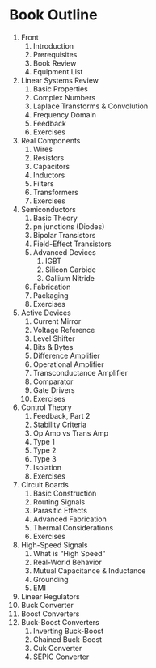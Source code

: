 # Book Outline
1. Front
    1. Introduction
    2. Prerequisites
    3. Book Review
    4. Equipment List
2. Linear Systems Review
    1. Basic Properties
    2. Complex Numbers
    3. Laplace Transforms & Convolution
    4. Frequency Domain
    5. Feedback
    6. Exercises
3. Real Components
    1. Wires
    2. Resistors
    3. Capacitors
    4. Inductors
    5. Filters
    6. Transformers
    7. Exercises
4. Semiconductors
    1. Basic Theory
    2. pn junctions (Diodes)
    3. Bipolar Transistors
    4. Field-Effect Transistors
    5. Advanced Devices
        1. IGBT
        2. Silicon Carbide
        3. Gallium Nitride
    6. Fabrication
    7. Packaging
    8. Exercises
5. Active Devices
    1. Current Mirror
    2. Voltage Reference
    3. Level Shifter
    4. Bits & Bytes
    5. Difference Amplifier
    6. Operational Amplifier
    7. Transconductance Amplifier
    8. Comparator
    9. Gate Drivers
    10. Exercises
6. Control Theory
    1. Feedback, Part 2
    2. Stability Criteria
    3. Op Amp vs Trans Amp
    4. Type 1
    5. Type 2
    6. Type 3
    7. Isolation
    8. Exercises
7. Circuit Boards
    1. Basic Construction
    2. Routing Signals
    3. Parasitic Effects
    4. Advanced Fabrication
    5. Thermal Considerations
    6. Exercises
8. High-Speed Signals
    1. What is “High Speed”
    2. Real-World Behavior
    3. Mutual Capacitance & Inductance
    4. Grounding
    5. EMI
9. Linear Regulators
10. Buck Converter
11. Boost Converters
12. Buck-Boost Converters
    1. Inverting Buck-Boost
    2. Chained Buck-Boost
    3. Cuk Converter
    4. SEPIC Converter
